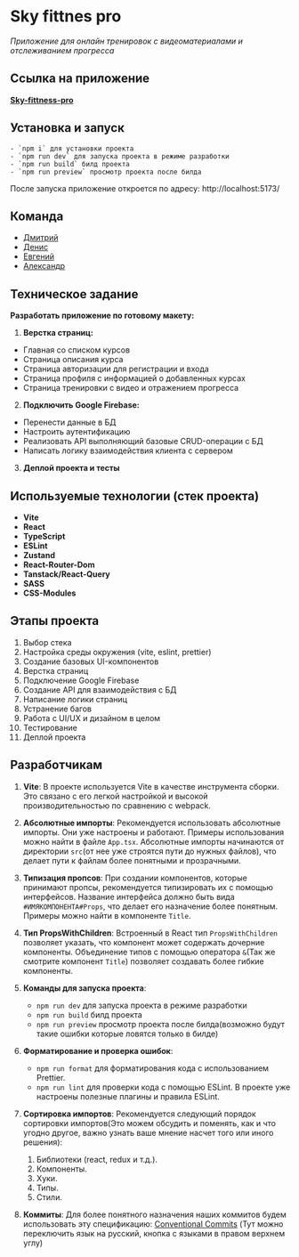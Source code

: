 # Sky fittnes pro

_Приложение для онлайн тренировок с видеоматериалами и отслеживанием прогресса_

## Ссылка на приложение

[**Sky-fittness-pro**](https://sky-fitness-pro-lime.vercel.app/)

## Установка и запуск
    - `npm i` для установки проекта
    - `npm run dev` для запуска проекта в режиме разработки
    - `npm run build` билд проекта
    - `npm run preview` просмотр проекта после билда

После запуска приложение откроется по адресу: http://localhost:5173/

## Команда

* [Дмитрий](https://github.com/heropaster)
* [Денис](https://github.com/s4utner)
* [Евгений](https://github.com/Greblips)
* [Александр](https://github.com/Alex-Volo)

## Техническое задание

**Разработать приложение по готовому макету:**
1. **Верстка страниц:**
 * Главная со списком курсов
 * Страница описания курса
 * Страница авторизации для регистрации и входа
 * Страница профиля с информацией о добавленных курсах
 * Страница тренировки с видео и отражением прогресса

2. **Подключить Google Firebase:**
 * Перенести данные в БД
 * Настроить аутентификацию
 * Реализовать API выполняющий базовые CRUD-операции с БД
 * Написать логику взаимодействия клиента с сервером

3. **Деплой проекта и тесты**

## Используемые технологии (стек проекта)

* **Vite**
* **React**
* **TypeScript**
* **ESLint**
* **Zustand**
* **React-Router-Dom**
* **Tanstack/React-Query**
* **SASS**
* **CSS-Modules**

## Этапы проекта

1. Выбор стека
2. Настройка среды окружения (vite, eslint, prettier)
3. Создание базовых UI-компонентов
4. Верстка страниц
5. Подключение Google Firebase
6. Создание API для взаимодействия с БД
7. Написание логики страниц
8. Устранение багов
9. Работа с UI/UX и дизайном в целом
10. Тестирование
11. Деплой проекта

## Разработчикам

1. **Vite**: В проекте используется Vite в качестве инструмента сборки. Это связано с его легкой настройкой и высокой
   производительностью по сравнению с webpack.

2. **Абсолютные импорты**: Рекомендуется использовать абсолютные импорты. Они уже настроены и работают. Примеры
   использования можно найти в файле `App.tsx`. Абсолютные импорты начинаются от директории `src`(от нее уже строятся
   пути до нужных
   файлов), что делает пути к
   файлам более понятными и прозрачными.

3. **Типизация пропсов**: При создании компонентов, которые принимают пропсы, рекомендуется типизировать их с помощью
   интерфейсов. Название интерфейса должно быть вида `#ИМЯКОМПОНЕНТА#Props`, что делает его назначение более понятным.
   Примеры можно найти в компоненте `Title`.

4. **Тип PropsWithChildren**: Встроенный в React тип `PropsWithChildren` позволяет указать, что компонент может
   содержать дочерние компоненты. Объединение типов с помощью оператора `&`(Так же смотрите компонент `Title`) позволяет
   создавать более гибкие компоненты.

5. **Команды для запуска проекта**:
    - `npm run dev` для запуска проекта в режиме разработки
    - `npm run build` билд проекта
    - `npm run preview` просмотр проекта после билда(возможно будут такие ошибки которые ловятся только в билде)

6. **Форматирование и проверка ошибок**:
    - `npm run format` для форматирования кода с использованием Prettier.
    - `npm run lint` для проверки кода с помощью ESLint. В проекте уже настроены полезные плагины и правила ESLint.

7. **Сортировка импортов**: Рекомендуется следующий порядок сортировки импортов(Это можем обсудить и поменять, как и что
   угодно другое, важно узнать ваше мнение насчет того или иного решения):
    1. Библиотеки (react, redux и т.д.).
    2. Компоненты.
    3. Хуки.
    4. Типы.
    5. Стили.

8. **Коммиты**: Для более понятного назначения наших коммитов будем использовать эту
   спецификацию: [Conventional Commits](https://www.conventionalcommits.org/en/v1.0.0/) (Тут можно переключить язык на
   русский, кнопка с языками в правом верхнем углу)
